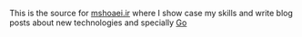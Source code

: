 This is the source for [mshoaei.ir](https://mshoaei.ir) where I show case my skills and write blog posts about new technologies and specially [Go](https://golang.org)
